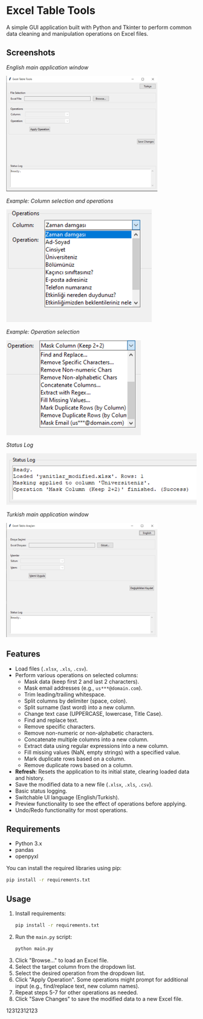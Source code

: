 # Excel Table Tools

A simple GUI application built with Python and Tkinter to perform common data cleaning and manipulation operations on Excel files.

## Screenshots

*English main application window*

<img src="media/1.png" alt="Screenshot 1" width="400"/>

*Example: Column selection and operations*

![Screenshot 2](media/2.png)

*Example: Operation selection*

![Screenshot 3](media/3.png)

*Status Log*

![Screenshot 4](media/4.png)

*Turkish main application window*

<img src="media/5.png" alt="Screenshot 5" width="400"/>


## Features

*   Load files (`.xlsx`, `.xls`, `.csv`).
*   Perform various operations on selected columns:
    *   Mask data (keep first 2 and last 2 characters).
    *   Mask email addresses (e.g., `us***@domain.com`).
    *   Trim leading/trailing whitespace.
    *   Split columns by delimiter (space, colon).
    *   Split surname (last word) into a new column.
    *   Change text case (UPPERCASE, lowercase, Title Case).
    *   Find and replace text.
    *   Remove specific characters.
    *   Remove non-numeric or non-alphabetic characters.
    *   Concatenate multiple columns into a new column.
    *   Extract data using regular expressions into a new column.
    *   Fill missing values (NaN, empty strings) with a specified value.
    *   Mark duplicate rows based on a column.
    *   Remove duplicate rows based on a column.
*   **Refresh**: Resets the application to its initial state, clearing loaded data and history.
*   Save the modified data to a new file (`.xlsx`, `.xls`, `.csv`).
*   Basic status logging.
*   Switchable UI language (English/Turkish).
*   Preview functionality to see the effect of operations before applying.
*   Undo/Redo functionality for most operations.

## Requirements

*   Python 3.x
*   pandas
*   openpyxl

You can install the required libraries using pip:
```bash
pip install -r requirements.txt
```

## Usage
1. Install requirements:
   ```bash
   pip install -r requirements.txt
   ```
3.  Run the `main.py` script:
    ```bash
    python main.py
    ```
4.  Click "Browse..." to load an Excel file.
5.  Select the target column from the dropdown list.
6.  Select the desired operation from the dropdown list.
7.  Click "Apply Operation". Some operations might prompt for additional input (e.g., find/replace text, new column names).
8.  Repeat steps 5-7 for other operations as needed.
9.  Click "Save Changes" to save the modified data to a new Excel file.


12312312123
